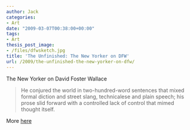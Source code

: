 ```yaml
---
author: Jack
categories:
- Art
date: "2009-03-07T00:38:00+00:00"
tags:
- Art
thesis_post_image:
- /files/dfwsketch.jpg
title: 'The Unfinished: The New Yorker on DFW'
url: /2009/the-unfinished-the-new-yorker-on-dfw/
---
```


The New Yorker on David Foster Wallace

> He conjured the world in two-hundred-word sentences that mixed formal diction and street slang, technicalese and plain speech; his prose slid forward with a controlled lack of control that mimed thought itself.

More [here](http://www.newyorker.com/reporting/2009/03/09/090309fa\_fact\_max)